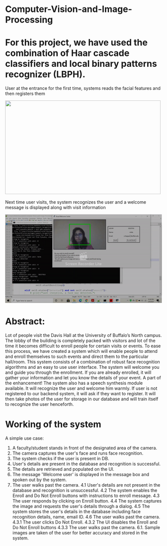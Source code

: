# Computer-Vision-and-Image-Processing

# For this project, we have used the combination of Haar cascade classifiers and local binary patterns recognizer (LBPH).

User at the entrance for the first time, systems reads the facial features and then registers them


<img src="https://github.com/vinita1005/Computer-Vision-and-Image-Processing/blob/visual_welcome_center/screen-recorder-video-2021-09-2.gif" width="500" height="300">

Next time user visits, the system recognizes the user and a welcome message is displayed along with visit information

![caption](https://github.com/vinita1005/Computer-Vision-and-Image-Processing/blob/visual_welcome_center/ezgif.com-gif-maker.gif)

# Abstract: 

Lot of people visit the Davis Hall at the University of Buffalo’s North campus. The lobby of the building is completely packed with visitors and lot of the time 
it becomes difficult to enroll people for certain visits or events.
To ease this process, we have created a system which will enable people to attend and enroll themselves to such events and direct them to the particular hall/room.
This system consists of a combination of robust face recognition algorithms and an easy to use user interface. The system will welcome you and guide you through the 
enrollment. If you are already enrolled, it will gather your information and let you know the details of your event.
A part of the enhancement! The system also has a speech synthesis module available. It will recognize the user and welcome him warmly. 
If user is not registered to our backend system, it will ask if they want to register. 
It will then take photos of the user for storage in our database and will train itself to recognize the user henceforth.



# Working of the system

A simple use case:
1. A faculty/student stands in front of the designated area of the camera.
2. The camera captures the user's face and runs face recognition.
3. The system checks if the user is present in DB.
4. User's details are present in the database and recognition is successful.
5. The details are retrieved and populated on the UI.
6. The message 'Welcome user' is displayed in the message box and spoken out by the system.
7. The user walks past the camera.
4.1 User's details are not present in the database and recognition is unsuccessful.
4.2 The system enables the Enroll and Do Not Enroll buttons with instructions to enroll message.
4.3 The user responds by clicking on Enroll button.
4.4 The system captures the image and requests the user's details through a dialog.
4.5 The system stores the user's details in the database including face recognition details, name, email ID.
4.6 The user walks past the camera.
4.3.1 The user clicks Do Not Enroll.
4.3.2 The UI disables the Enroll and Do Not Enroll buttons
4.3.3 The user walks past the camera.
6.1. Sample images are taken of the user for better accuracy and stored in the system.
